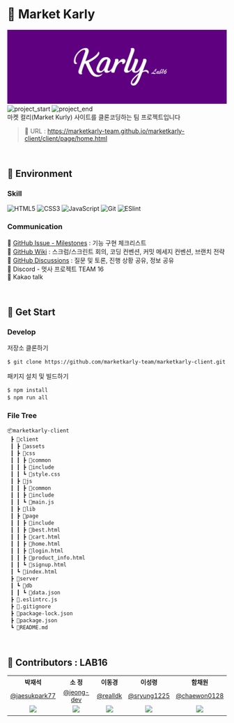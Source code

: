 # 🍇 Market Karly

![image](./karly_readme.jpg)
![project_start](https://img.shields.io/badge/Project%20Start-2023--01--27-green) ![project_end](https://img.shields.io/badge/Project%20end-2023--02--09-orange) <br>
마켓 컬리(Market Kurly) 사이트를 클론코딩하는 팀 프로젝트입니다

> 🚩 URL : https://marketkarly-team.github.io/marketkarly-client/client/page/home.html

<br>

## 🎨 Environment

### Skill

![HTML5](https://img.shields.io/badge/HTML5-E34F26?style=flat-square&logo=HTML5&logoColor=white) ![CSS3](https://img.shields.io/badge/CSS3-1572B6?style=flat-square&logo=CSS3&logoColor=white) ![JavaScript](https://img.shields.io/badge/JavaScript-F7DF1E?style=flat-square&logo=JavaScript&logoColor=black) ![Git](https://img.shields.io/badge/Git-F05032?style=flat-square&logo=Git&logoColor=white) ![ESlint](https://img.shields.io/badge/ESLint-4B32C3?style=flat-square&logo=ESLint&logoColor=white)

### Communication

🔗 [GitHub Issue - Milestones](https://github.com/marketkarly-team/marketkarly-client/milestones) : 기능 구현 체크리스트 <br>
🔗 [GitHub Wiki](https://github.com/marketkarly-team/marketkarly-client/wiki) : 스크럼/스크린트 회의, 코딩 컨벤션, 커밋 메세지 컨벤션, 브랜치 전략 <br>
🔗 [GitHub Discussions](https://github.com/marketkarly-team/marketkarly-client/discussions) : 질문 및 토론, 진행 상황 공유, 정보 공유 <br>
💬 Discord - 멋사 프로젝트 TEAM 16 <br>
💬 Kakao talk

<br>

## 🧨 Get Start

### Develop

저장소 클론하기

```bash
$ git clone https://github.com/marketkarly-team/marketkarly-client.git
```

패키지 설치 및 빌드하기

```bash
$ npm install
$ npm run all
```

### File Tree

```
📦marketkarly-client
 ┣ 📂client
 ┃ ┣ 📂assets
 ┃ ┣ 📂css
 ┃ ┃ ┣ 📂common
 ┃ ┃ ┣ 📂include
 ┃ ┃ ┗ 📜style.css
 ┃ ┣ 📂js
 ┃ ┃ ┣ 📂common
 ┃ ┃ ┣ 📂include
 ┃ ┃ ┗ 📜main.js
 ┃ ┣ 📂lib
 ┃ ┣ 📂page
 ┃ ┃ ┣ 📂include
 ┃ ┃ ┣ 📜best.html
 ┃ ┃ ┣ 📜cart.html
 ┃ ┃ ┣ 📜home.html
 ┃ ┃ ┣ 📜login.html
 ┃ ┃ ┣ 📜product_info.html
 ┃ ┃ ┗ 📜signup.html
 ┃ ┗ 📜index.html
 ┣ 📂server
 ┃ ┗ 📂db
 ┃ ┃ ┗ 📜data.json
 ┣ 📜.eslintrc.js
 ┣ 📜.gitignore
 ┣ 📜package-lock.json
 ┣ 📜package.json
 ┗ 📜README.md
```

<br>

## 🧑 Contributors : LAB16
<table align="center">
  <tr>
    <th>박재석</th>
    <th>소 정</th>
    <th>이동경</th>
    <th>이성령</th>
    <th>함채원</th>
  </tr>
  <tr>
    <td align="center"><a href="https://github.com/jaesukpark77">@jaesukpark77</a></td>
    <td align="center"><a href="https://github.com/jeong-dev">@jeong-dev</a></td>
    <td align="center"><a href="https://github.com/realldk">@realldk</a></td>
    <td align="center"><a href="https://github.com/sryung1225">@sryung1225</a></td>
    <td align="center"><a href="https://github.com/chaewon0128">@chaewon0128</a></td>
  </tr>
  <tr>
    <td align="center"><img src="https://github.com/jaesukpark77.png" width="100"></td>
    <td align="center"><img src="https://github.com/jeong-dev.png" width="100"></td>
    <td align="center"><img src="https://github.com/realldk.png" width="100"></td>
    <td align="center"><img src="https://github.com/sryung1225.png" width="100"></td>
    <td align="center"><img src="https://github.com/chaewon0128.png" width="100"></td>
  </tr>
</table>

